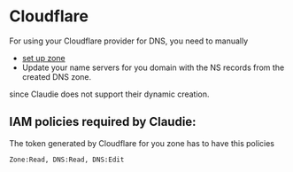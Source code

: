 # Cloudflare

For using your Cloudflare provider for DNS, you need to manually
- [set up zone](https://developers.cloudflare.com/dns/zone-setups/)
- Update your name servers for you domain with the NS records from the created DNS zone.

since Claudie does not support their dynamic creation.

## IAM policies required by Claudie:

The token generated by Cloudflare for you zone has to have this policies
```
Zone:Read, DNS:Read, DNS:Edit
```